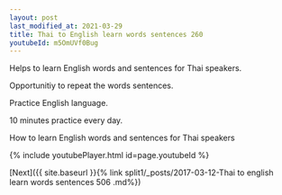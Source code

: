 ```yaml
---
layout: post
last_modified_at: 2021-03-29
title: Thai to English learn words sentences 260 
youtubeId: m5OmUVf0Bug
---
```

 
 
Helps to learn English words and sentences for Thai speakers.

Opportunitiy to repeat the words sentences. 

Practice English language. 
 
10 minutes practice every day. 
 
How to learn English words and sentences for Thai speakers 
 
{% include youtubePlayer.html id=page.youtubeId %}
 
 
[Next]({{ site.baseurl }}{% link  split1/_posts/2017-03-12-Thai to english learn words sentences 506 .md%})
 
